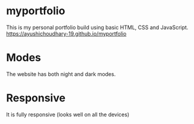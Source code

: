 # myportfolio
This is my personal portfolio build using basic HTML, CSS and JavaScript.
https://ayushichoudhary-19.github.io/myportfolio

# Modes
The website has both night and dark modes.

# Responsive
It is fully responsive (looks well on all the devices)
